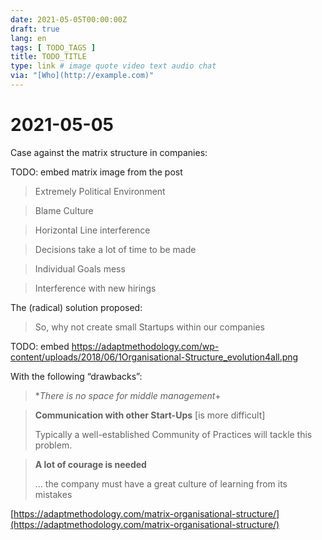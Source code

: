 ```yaml
---
date: 2021-05-05T00:00:00Z
draft: true
lang: en
tags: [ TODO_TAGS ]
title: TODO_TITLE
type: link # image quote video text audio chat
via: "[Who](http://example.com)"
---
```



# 2021-05-05

Case against the matrix structure in companies:

TODO: embed matrix image from the post

> Extremely Political Environment

> Blame Culture

> Horizontal Line interference

> Decisions take a lot of time to be made

> Individual Goals mess

> Interference with new hirings

The (radical) solution proposed:

> So, why not create small Startups within our companies 

TODO: embed https://adaptmethodology.com/wp-content/uploads/2018/06/1Organisational-Structure_evolution4all.png

With the following “drawbacks”:

> **There is no space for middle management*+

> **Communication with other Start-Ups** [is more difficult]
>
> Typically a well-established Community of Practices will tackle this problem.

> **A lot of courage is needed**
>
> … the company must have a great culture of learning from its mistakes

[https://adaptmethodology.com/matrix-organisational-structure/](https://adaptmethodology.com/matrix-organisational-structure/)

